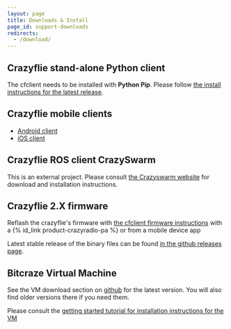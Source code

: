 ```yaml
---
layout: page
title: Downloads & Install
page_id: support-downloads
redirects:
  - /download/
---
```


## Crazyflie stand-alone Python client

The cfclient needs to be installed with **Python Pip**. Please follow [the install instructions for the latest release](https://www.bitcraze.io/documentation/repository/crazyflie-clients-python/master/installation/install/).

## Crazyflie mobile clients

* [Android client](https://play.google.com/store/apps/details?id=se.bitcraze.crazyfliecontrol2)
* [iOS client](https://itunes.apple.com/us/app/crazyflie-2.0/id946151480)

## Crazyflie ROS client CrazySwarm

This is an external project. Please consult [the Crazyswarm website](https://crazyswarm.readthedocs.io/) for download and installation instructions.

## Crazyflie 2.X firmware

Reflash the crazyflie's firmware with [the cfclient firmware instructions](/documentation/repository/crazyflie-clients-python/master/userguides/userguide_client/#firmware-upgrade) with a {% id_link product-crazyradio-pa %} or from a mobile device app 

Latest stable release of the binary files can be found
[in the github releases page](https://github.com/bitcraze/crazyflie-release/releases "GitHub releases for crazyflie-firmware").

## Bitcraze Virtual Machine

See the VM download section on [github](https://github.com/bitcraze/bitcraze-vm/releases/)
for the latest version. You will also find older versions there if you need them.

Please consult the [getting started tutorial for installation instructions for the VM](https://www.bitcraze.io/documentation/tutorials/getting-started-with-crazyflie-2-x/#inst-virtualmachine)
